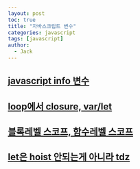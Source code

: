 ```yaml
---
layout: post
toc: true
title: "자바스크립트 변수"
categories: javascript
tags: [javascript]
author:
  - Jack
---
```


## [javascript info 변수](https://ko.javascript.info/variables)
## [loop에서 closure, var/let](https://joshua1988.github.io/web-development/javascript/javascript-interview-3questions/)
## [블록레벨 스코프, 함수레벨 스코프](https://eblee-repo.tistory.com/m/37)


## [let은 hoist 안되는게 아니라 tdz](https://evan-moon.github.io/2019/06/18/javascript-let-const/)
